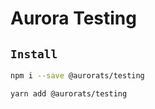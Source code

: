 # Aurora Testing

## `Install`

``` bash
npm i --save @aurorats/testing
```

``` bash
yarn add @aurorats/testing
```
